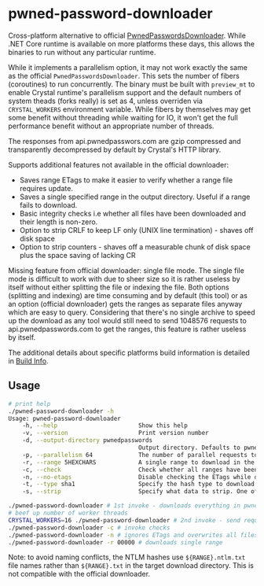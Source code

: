 # pwned-password-downloader

Cross-platform alternative to official [PwnedPasswordsDownloader](https://github.com/HaveIBeenPwned/PwnedPasswordsDownloader). While .NET Core runtime is available on more platforms these days, this allows the binaries to run without any particular runtime.

While it implements a parallelism option, it may not work exactly the same as the official `PwnedPasswordsDownloader`. This sets the number of fibers (coroutines) to run concurrently. The binary must be built with `preview_mt` to enable Crystal runtime's parallelism support and the default numbers of system theads (forks really) is set as 4, unless overriden via `CRYSTAL_WORKERS` environment variable. While fibers by themselves may get some benefit without threading while waiting for IO, it won't get the full performance benefit without an appropriate number of threads.

The responses from api.pwnedpasswors.com are gzip compressed and transparently decompressed by default by Crystal's HTTP library.

Supports additional features not available in the official downloader:

 * Saves range ETags to make it easier to verify whether a range file requires update.
 * Saves a single specified range in the output directory. Useful if a range fails to download.
 * Basic integrity checks i.e whether all files have been downloaded and their length is non-zero.
 * Option to strip CRLF to keep LF only (UNIX line termination) - shaves off disk space
 * Option to strip counters - shaves off a measurable chunk of disk space plus the space saving of lacking CR

Missing feature from official downloader: single file mode. The single file mode is difficult to work with due to sheer size so it is rather useless by itself without either splitting the file or indexing the file. Both options (splitting and indexing) are time consuming and by default (this tool) or as an option (official downloader) gets the ranges as separate files anyway which are easy to query. Considering that there's no single archive to speed up the download as any tool would still need to send 1048576 requests to api.pwnedpasswords.com to get the ranges, this feature is rather useless by itself.

The additional details about specific platforms build information is detailed in [Build Info](docs/BUILD_INFO.md).

## Usage

```bash
# print help
./pwned-password-downloader -h
Usage: pwned-password-downloader
    -h, --help                       Show this help
    -v, --version                    Print version number
    -d, --output-directory pwnedpasswords
                                     Output directory. Defaults to pwnedpasswords
    -p, --parallelism 64             The number of parallel requests to make to Have I Been Pwned to download the hash ranges. Defaults to eight times the number of processors on the machine (64).
    -r, --range 5HEXCHARS            A single range to download in the output directory pwnedpasswords. Useful to recover when some ranges may fail the request.
    -c, --check                      Check whether all ranges have been downloaded and whether their file size is > 0
    -n, --no-etags                   Disable checking the ETags while downloading the ranges. Effectively, downloads everything from scratch. Does not update ETag list/save ETag file.
    -t, --type sha1                  Specify the hash type to download. One of: sha1, ntlm
    -s, --strip                      Specify what data to strip. One of: cr, count. Note: count also strips CR

./pwned-password-downloader # 1st invoke - downloads everything in pwnedpasswords
# beef up number of worker threads
CRYSTAL_WORKERS=16 ./pwned-password-downloader # 2nd invoke - send requests with ETag values and updates changed ranges
./pwned-password-downloader -c # invoke checks
./pwned-password-downloader -n # ignores ETags and overwrites all files if found
./pwned-password-downloader -r 00000 # downloads single range
```

Note: to avoid naming conflicts, the NTLM hashes use `${RANGE}.ntlm.txt` file names rather than `${RANGE}.txt` in the target download directory. This is not compatible with the official downloader.
